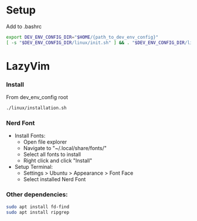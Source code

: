 # Setup

Add to .bashrc

```bash
export DEV_ENV_CONFIG_DIR="$HOME/{path_to_dev_env_config}"
[ -s "$DEV_ENV_CONFIG_DIR/linux/init.sh" ] && . "$DEV_ENV_CONFIG_DIR/linux/init.sh"
```

# LazyVim

### Install

From dev_env_config root

```bash
./linux/installation.sh
```

### Nerd Font

- Install Fonts:
  - Open file explorer
  - Navigate to "~/.local/share/fonts/"
  - Select all fonts to install
  - Right click and click "Install"
- Setup Terminal:
  - Settings > Ubuntu > Appearance > Font Face
  - Select installed Nerd Font

### Other dependencies:

```bash
sudo apt install fd-find
sudo apt install ripgrep
```
